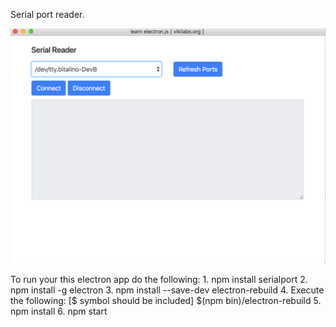 Serial port reader.

![alt text](demo.png)

To run your this electron app do the following:
	1. npm install serialport
	2. npm install -g electron
	3. npm install --save-dev electron-rebuild
	4. Execute the following: [$ symbol should be included]
	   $(npm bin)/electron-rebuild
	5. npm install
	6. npm start

